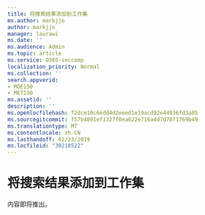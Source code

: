 ```yaml
---
title: 将搜索结果添加到工作集
ms.author: markjjo
author: markjjo
manager: laurawi
ms.date: ''
ms.audience: Admin
ms.topic: article
ms.service: O365-seccomp
localization_priority: Normal
ms.collection: ''
search.appverid:
- MOE150
- MET150
ms.assetid: ''
description: ''
ms.openlocfilehash: f2dce10c6edd4d2eeed1e19acd92e44936fd3a85
ms.sourcegitcommit: f57b4001ef1327f0ea622e716a4d7d78f1769b49
ms.translationtype: MT
ms.contentlocale: zh-CN
ms.lasthandoff: 02/23/2019
ms.locfileid: "30218522"
---
```

# <a name="add-search-results-to-a-working-set"></a>将搜索结果添加到工作集

内容即将推出。